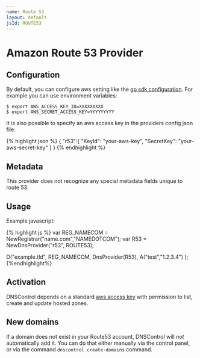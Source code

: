 ```yaml
---
name: Route 53
layout: default
jsId: ROUTE53
---
```

# Amazon Route 53 Provider

## Configuration

By default, you can configure aws setting like the [go sdk configuration](https://docs.aws.amazon.com/sdk-for-go/v1/developer-guide/configuring-sdk.html). For example you can use environment variables: 
```
$ export AWS_ACCESS_KEY_ID=XXXXXXXXX
$ export AWS_SECRET_ACCESS_KEY=YYYYYYYYY
```

It is also possible to specify an aws access key in the providers config json file:

{% highlight json %}
{
 "r53":{
      "KeyId": "your-aws-key",
      "SecretKey": "your-aws-secret-key"
 }
}
{% endhighlight %}

## Metadata

This provider does not recognize any special metadata fields unique to route 53.

## Usage

Example javascript:

{% highlight js %}
var REG_NAMECOM = NewRegistrar("name.com","NAMEDOTCOM");
var R53 = NewDnsProvider("r53", ROUTE53);

D("example.tld", REG_NAMECOM, DnsProvider(R53),
    A("test","1.2.3.4")
);
{%endhighlight%}

## Activation

DNSControl depends on a standard [aws access key](https://aws.amazon.com/developers/access-keys/) with permission to list, create and update hosted zones.

## New domains

If a domain does not exist in your Route53 account, DNSControl 
will *not* automatically add it. You can do that either manually
via the control panel, or via the command `dnscontrol create-domains`
command.
